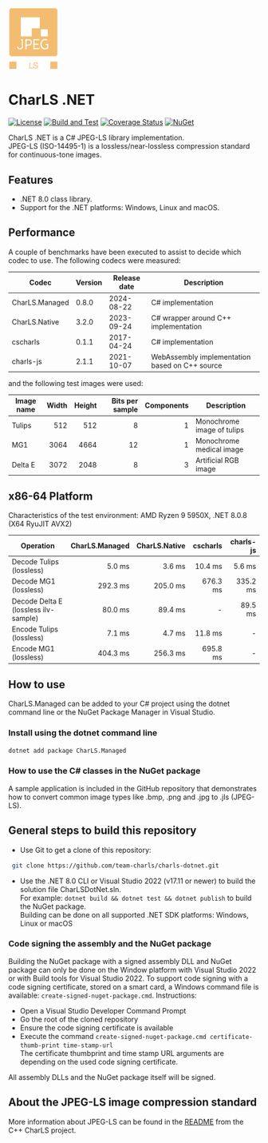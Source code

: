 <img src="docs/jpeg_ls_logo.png" alt="JPEG-LS Logo" width="100"/>

# CharLS .NET

[![License](https://img.shields.io/badge/License-BSD%203--Clause-blue.svg)](https://github.com/team-charls/charls-dotnet/blob/main/LICENSE.md)
[![Build and Test](https://github.com/team-charls/charls-dotnet/actions/workflows/dotnet.yml/badge.svg)](https://github.com/team-charls/charls-dotnet/actions/workflows/dotnet.yml)
[![Coverage Status](https://coveralls.io/repos/github/team-charls/charls-dotnet/badge.svg)](https://coveralls.io/github/team-charls/charls-dotnet)
[![NuGet](https://img.shields.io/nuget/v/CharLS.Managed.svg)](https://www.nuget.org/packages/CharLS.Managed)

CharLS .NET is a C# JPEG-LS library implementation.  
JPEG-LS (ISO-14495-1) is a lossless/near-lossless compression standard for continuous-tone images.

## Features

* .NET 8.0 class library.
* Support for the .NET platforms: Windows, Linux and macOS.

## Performance

A couple of benchmarks have been executed to assist to decide which codec to use.
The following codecs were measured:

|Codec         |Version|Release date|Description|
|------------  |-------|------------|----------------------------------------------|
|CharLS.Managed| 0.8.0 |2024-08-22  |C# implementation                             |
|CharLS.Native | 3.2.0 |2023-09-24  |C# wrapper around C++ implementation          |
|cscharls      | 0.1.1 |2017-04-24  |C# implementation                             |
|charls-js     | 2.1.1 |2021-10-07  |WebAssembly implementation based on C++ source|

and the following test images were used:

|Image name    |Width  |Height|Bits per sample|Components|Description               |
|------------  |------:|-----:|--------------:|---------:|--------------------------|
|Tulips        |    512|   512|              8|         1|Monochrome image of tulips|
|MG1           |   3064|  4664|             12|         1|Monochrome medical image  |
|Delta E       |   3072|  2048|              8|         3|Artificial RGB image      |


## x86-64 Platform

Characteristics of the test environment: AMD Ryzen 9 5950X, .NET 8.0.8 (X64 RyuJIT AVX2)

|Operation                           |CharLS.Managed|CharLS.Native|cscharls |charls-js|
|------------------------------------|-------------:|------------:|--------:|--------:|
|Decode Tulips  (lossless)           |        5.0 ms|       3.6 ms|  10.4 ms|   5.6 ms|
|Decode MG1     (lossless)           |      292.3 ms|     205.0 ms| 676.3 ms| 335.2 ms|
|Decode Delta E (lossless ilv-sample)|       80.0 ms|      89.4 ms|        -|  89.5 ms|
|Encode Tulips  (lossless)           |        7.1 ms|       4.7 ms|  11.8 ms|        -|
|Encode MG1     (lossless)           |      404.3 ms|     256.3 ms| 695.8 ms|        -|

## How to use

CharLS.Managed can be added to your C# project using the dotnet command line or the NuGet Package Manager in Visual Studio.

### Install using the dotnet command line

```bash
dotnet add package CharLS.Managed
```

### How to use the C# classes in the NuGet package

A sample application is included in the GitHub repository that demonstrates how to convert common image types like .bmp, .png and .jpg to .jls (JPEG-LS).

## General steps to build this repository

* Use Git to get a clone of this repository:  

```bash
 git clone https://github.com/team-charls/charls-dotnet.git
```

* Use the .NET 8.0 CLI or Visual Studio 2022 (v17.11 or newer) to build the solution file CharLSDotNet.sln.  
 For example: `dotnet build && dotnet test && dotnet publish` to build the NuGet package.  
 Building can be done on all supported .NET SDK platforms: Windows, Linux or macOS

### Code signing the assembly and the NuGet package

Building the NuGet package with a signed assembly DLL and NuGet package can only be done
on the Window platform with Visual Studio 2022 or with Build tools for Visual Studio 2022.
To support code signing with a code signing certificate, stored on a smart card, a
Windows command file is available: `create-signed-nuget-package.cmd`.
Instructions:

* Open a Visual Studio Developer Command Prompt
* Go the root of the cloned repository
* Ensure the code signing certificate is available
* Execute the command `create-signed-nuget-package.cmd certificate-thumb-print time-stamp-url`  
 The certificate thumbprint and time stamp URL arguments are depending on the used code signing certificate.

All assembly DLLs and the NuGet package itself will be signed.

## About the JPEG-LS image compression standard

More information about JPEG-LS can be found in the [README](https://github.com/team-charls/charls/blob/master/README.md)
from the C++ CharLS project.
